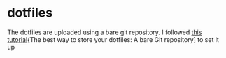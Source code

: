 # dotfiles

The dotfiles are uploaded using a bare git repository. I followed [this tutorial](https://www.atlassian.com/git/tutorials/dotfiles){The best way to store your dotfiles: A bare Git repository] to set it up
